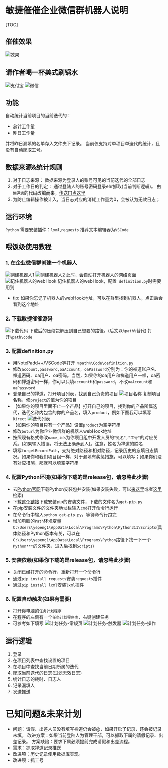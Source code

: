 # 敏捷催催企业微信群机器人说明
[TOC]
## 催催效果
![效果](./doc/images/%E5%82%AC%E5%82%AC%E6%95%88%E6%9E%9C.png?inline=false)
## 请作者喝一杯美式刷锅水
![支付宝](./doc/images/ZFB.jpg)
![微信](./doc/images/WX.jpg)
## 功能
自动统计当前项目的当前迭代的：
* 总计工作量
* 昨日工作量

并将昨日漏填的名单存入文件夹下记录。
当前仅支持对单项目单迭代的统计，且没有自动爬取工号。

## 数据来源&统计规则

1. 对于日志来源：
数据来源为登录人的账号可见的当前迭代的全部日志
2. 对于工作日的判定：
通过登陆人的账号密码登录ehr抓取(当前判断逻辑)。
由``施尹志``的代码改编而来。[传送门点这里](http://rdm.rd.supcon.com:2000/confluence/pages/viewpage.action?pageId=49643542)
3. 为防止编辑操作被计入，当日志对应的消耗工作量为0，会被认为无效日志；

## 运行环境
`Python`
需要安装插件：`lxml`,`requests`
推荐文本编辑器为`VSCode`
## 喂饭级使用教程
### 1. 在企业微信群创建一个机器人
![创建机器人1](./doc/images/%E5%88%9B%E5%BB%BA%E6%9C%BA%E5%99%A8%E4%BA%BA.png)
![创建机器人2](./doc/images/%E5%88%9B%E5%BB%BA%E6%9C%BA%E5%99%A8%E4%BA%BA2.png)
此时，会自动打开机器人的网络页面
![记住机器人的webHook](./doc/images/%E6%9C%BA%E5%99%A8%E4%BA%BA%E5%B1%9E%E6%80%A7%E9%A1%B5.png)
记住机器人的webHook，配置` definition.py`时需要用到
 * tip: 如果你忘记了机器人的webHook地址，可以在群里找到机器人，点击后会看到这个地址
### 2. 下载敏捷催催源码
![下载代码](./doc/images/%E4%B8%8B%E8%BD%BD%E4%BB%A3%E7%A0%81.png)
下载后的压缩包解压到自己想要的路径。(后文以```%path%```替代)
打开`%path\code `
### 3. 配置definition.py
* 用NotePadd++/VSCode等打开` %path%\Code\definition.py`
* 修改`account,password,oaAccount, oaPassword`分别为：你的禅道账户名、禅道密码、oa用户、oa密码。当然，如果你的oa用户和禅道用户一样，oa密码和禅道密码一样，你可以只填`account`h和`password`，不改`oaAccount`和`oaPassword`
* 登录自己的禅道，打开项目列表，找到自己负责的项目
![项目名称](./doc/images/%E9%A1%B9%E7%9B%AE%E5%90%8D%E7%A7%B0.png)
复制项目名称，修`project`的值为你的项目
* 【如果你的项目里面不止一个产品】打开自己的项目，找到你的产品所属迭代，迭代名称内包含的你的产品名，填入`product`，例如下图我可以填写`Direct`
![迭代列表](./doc/images/迭代填产品.png)
* 【如果你的项目只有一个产品】设置`product`为空字符串
* 修改`boturl`为你企业微信群的机器人webHook地址
* 按照现有格式修改`name_ids`为你项目组中开发人员的`"姓名","工号"`的对应关系。(如果输入错误，将无法正确@到人)。注意，姓名为禅道的姓名
* 填写`forgetRecordPath`，支持绝对路径和相对路径，记录历史的忘填日志情况。如果你和我们项目组一样，对于漏填有奖惩措施，可以填写；如果你们没有对应措施，那就可以填空字符串
### 4. 配置Python环境(如果你下载的是release包，请忽略此步骤)
* 去[Python官网](https://www.python.org/downloads/)下载Python安装包并安装(如果安装失败，可以[来这里](https://www.baidu.com)或者[这里](https://cn.bing.com/)检索)
* 下载[这个链接](https://pip.pypa.io/en/stable/installation/#get-pip-py)下载安装pip的安装文件，下载的文件名为`get-pip.py`
* 在pip安装文件的文件夹地址栏输入`cmd`打开命令行运行
* 在命令行中输入`python get-pip.py`，等待命令行跑完
* 增加电脑的`Path`环境变量`C:\Users\yepeng1\AppData\Local\Programs\Python\Python311\Scripts`(具体路径和Python版本有关，可以在`C:\Users\yepeng1\AppData\Local\Programs\Python`路径下找一下一个`Python***`的文件夹，进入后找到`Scripts`)
### 5. 安装依赖(如果你下载的是release包，请忽略此步骤)
* 关闭已经打开的命令行，重新打开一个命令行
* 通过`pip install requests`安装`requests`插件
* 通过`pip install lxml`安装`lxml`插件

### 6. 配置自动触发(如果有需要)
* 打开你电脑的`任务计划程序`
* 在程序的左侧有一个`任务计划程序库`，右键创建任务
* 可参考如下填写
![计划任务-常规页](./doc/images/%E8%AE%A1%E5%88%92%E4%BB%BB%E5%8A%A1-%E5%B8%B8%E8%A7%84%E9%A1%B5.png)
![计划任务-触发器](./doc/images/%E8%AE%A1%E5%88%92%E4%BB%BB%E5%8A%A1-%E8%A7%A6%E5%8F%91%E5%99%A8.png)
![计划任务-操作](./doc/images/%E8%AE%A1%E5%88%92%E4%BB%BB%E5%8A%A1-%E6%93%8D%E4%BD%9C.png)

## 运行逻辑
1. 登录
1. 在项目列表中查找设置的项目
1. 在项目中查找当前日期所属的迭代
1. 爬取当前迭代的日志(过滤无效日志)
1. 统计日志的耗时、日志人
1. 记录漏填人
1. 发送推送

# 已知问题&未来计划
* 问题：请假、出差人员没有填写禅道仍会被@，如果开启了记录，还会被记录未填。
改进方案：如果当前登陆人为管理干部，可以抓取下属的请假记录、出差记录。
方案缺陷：要求下属必须提前完成请假和出差流程。
* 需求：抓取禅道记录推送
* 改进项：历史记录使用数据库实现。
* 改进项：抓工号
